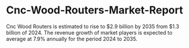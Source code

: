 # Cnc-Wood-Routers-Market-Report
Cnc Wood Routers is estimated to rise to $2.9 billion by 2035 from $1.3 billion of 2024. The revenue growth of market players is expected to average at 7.9% annually for the period 2024 to 2035.
